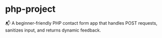 # php-project
📬 A beginner-friendly PHP contact form app that handles POST requests, sanitizes input, and returns dynamic feedback.
